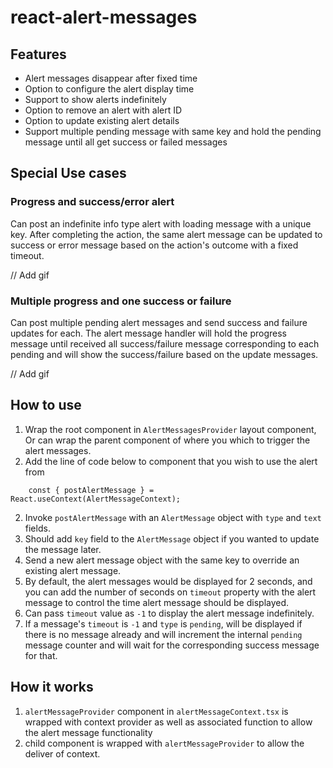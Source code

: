 # react-alert-messages

## Features
- Alert messages disappear after fixed time
- Option to configure the alert display time
- Support to show alerts indefinitely
- Option to remove an alert with alert ID
- Option to update existing alert details
- Support multiple pending message with same key and hold the pending message until all get success or failed messages

## Special Use cases
### Progress and success/error alert
Can post an indefinite info type alert with loading message with a unique key. After completing the action, the same alert message can be updated to success or error message based on the action's outcome with a fixed timeout.

// Add gif

### Multiple progress and one success or failure
Can post multiple pending alert messages and send success and failure updates for each. The alert message handler will hold the progress message until received all success/failure message corresponding to each pending and will show the success/failure based on the update messages.

// Add gif

## How to use

1. Wrap the root component in `AlertMessagesProvider` layout component, Or can wrap the parent component of where you which to trigger the alert messages.
2. Add the line of code below to component that you wish to use the alert from

```
    const { postAlertMessage } = React.useContext(AlertMessageContext);
```

2. Invoke `postAlertMessage` with an `AlertMessage` object with `type` and `text` fields.
3. Should add `key` field to the `AlertMessage` object if you wanted to update the message later.
4. Send a new alert message object with the same key to override an existing alert message.
5. By default, the alert messages would be displayed for 2 seconds, and you can add the number of seconds on `timeout` property with the alert message to control the time alert message should be displayed.
6. Can pass `timeout` value as `-1` to display the alert message indefinitely.
7. If a message's `timeout` is `-1` and `type` is `pending`, will be displayed if there is no message already and will increment the internal `pending` message counter and will wait for the corresponding success message for that.

## How it works

1. `alertMessageProvider` component in `alertMessageContext.tsx` is wrapped with context provider as well as associated function to allow the alert message functionality
2. child component is wrapped with `alertMessageProvider` to allow the deliver of context.

